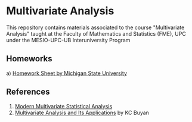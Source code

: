 # Multivariate Analysis
This repository contains materials associated to the course "Multivariate Analysis" taught at the Faculty of Mathematics and Statistics (FME), UPC under the MESIO-UPC-UB Interuniversity Program


## Homeworks
a) [Homework Sheet by Michigan State University](https://www.stt.msu.edu/users/pszhong/STT-843-2018.html)



## References

1. [Modern Multivariate Statistical Analysis](http://weixingsong.weebly.com/uploads/7/4/3/5/7435707/modern_multivariate_analysis.pdf)
2. [Multivariate Analysis and Its Applications](https://www.amazon.in/Books-K-C-Bhuyan/s?rh=n%3A976389031%2Cp_27%3AK.+C.+Bhuyan) by KC Buyan
